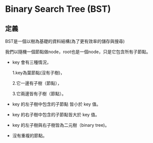 # Binary Search Tree (BST)

## 定義
BST是一個以樹為基礎的資料結構(為了更有效率的儲存與搜尋)

我們以隨機一個節點做node，root也是一個node，只是它包含所有子節點。
 
* key 會有三種情況，

  1.key為葉節點(沒有子樹)，
  
  2.它一邊有子樹（節點），
  
  3.它兩邊皆有子樹（節點）。
* key 的左子樹中包含的子節點 皆小於 key 值。
* key 的右子樹中包含的子節點皆大於 key 值。
* key 的左子樹與右子樹皆為二元樹（binary tree)。
* 沒有重複的節點。
